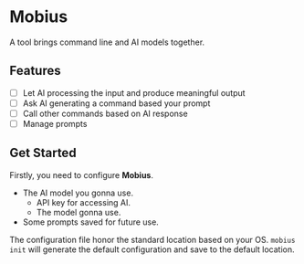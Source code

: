 # Mobius

A tool brings command line and AI models together.

## Features

- [ ] Let AI processing the input and produce meaningful output
- [ ] Ask AI generating a command based your prompt
- [ ] Call other commands based on AI response
- [ ] Manage prompts

## Get Started

Firstly, you need to configure **Mobius**.

* The AI model you gonna use.
  * API key for accessing AI.
  * The model gonna use.
* Some prompts saved for future use.

The configuration file honor the standard location based on your OS.
`mobius init` will generate the default configuration and save to the default location.

